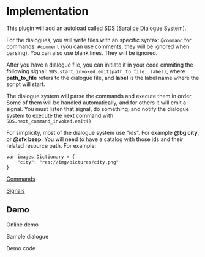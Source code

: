 
# Implementation

This plugin will add an autoload called SDS (Saralice Dialogue System).

For the dialogues, you will write files with an specific syntax:
`@command` for commands.
`#comment` (you can use comments, they will be ignored when parsing).
You can also use blank lines. They will be ignored.

After you have a dialogue file, you can initiate it in your code emmiting the following signal: `SDS.start_invoked.emit(path_to_file, label)`, where **path_to_file** refers to the dialogue file, and **label** is the label name where the script will start.

The dialogue system will parse the commands and execute them in order. Some of them will be handled automatically, and for others it will emit a signal. You must listen that signal, do something, and notify the dialogue system to execute the next command with `SDS.next_command_invoked.emit()`

For simplicity, most of the dialogue system use "ids". For example **@bg city**, or **@sfx beep**. You will need to have a catalog with those ids and their related resource path. For example:

	var images:Dictionary = {
		"city": "res://img/pictures/city.png"
	}

[Commands](https://github.com/saralice/saralice-dialogue-system/blob/main/docs/commands.md)

[Signals](https://github.com/saralice/saralice-dialogue-system/blob/main/docs/signals.md)


## Demo

Online demo

Sample dialogue

Demo code
